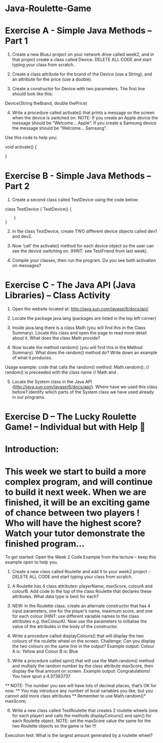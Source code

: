 # Java-Roulette-Game

# Exercise A - Simple Java Methods – Part 1

1.	Create a new BlueJ project on your network drive called week2, and in that project create a class called Device. DELETE ALL CODE and start typing your class from scratch.

2. Create a class attribute for the brand of the Device (use a String), and an attribute for the price (use a double).

3. Create a constructor for Device with two parameters. The first line should look like this:

Device(String theBrand, double thePrice)

4. Write a procedure called activate() that prints a message on the screen when the device is switched on. NOTE: If you create an Apple device the message should be “Welcome… Apple”. If you create a Samsung device the message should be “Welcome… Samsung”.

Use this code to help you:

void activate()
{
	
}
 
# Exercise B - Simple Java Methods – Part 2

1.	Create a second class called TestDevice using the code below:

class TestDevice
{
    		TestDevice()
    		{

		}
	}
	
2.	In the class TestDevice, create TWO different device objects called dev1 and dev2. 

3.	Now ‘call’ the activate() method for each device object so the user can see the device switching on. (HINT: see TestFriend from last week).


4.	Compile your classes, then run the program. Do you see both activation on messages?


# Exercise C - The Java API (Java Libraries) – Class Activity

1. Open the website located at: http://java.sun.com/javase/6/docs/api/

2. Locate the package java.lang (packages are listed in the top left corner)

3. Inside java.lang there is a class Math (you will find this in the Class Summary).  Locate this class and open the page to read more detail about it. What does the class Math provide?

4. Now locate the method random() (you will find this in the Method Summary). What does the random() method do?  Write down an example of what it produces.


Usage example: code that calls the random() method:
Math.random(); // random() is preceeded with the class name 
// Math and .

5. Locate the System class in the Java API (http://java.sun.com/javase/6/docs/api/).  Where have we used this class before?  Identify which parts of the System class we have used already in our programs.
 
# Exercise D – The Lucky Roulette Game! – Individual but with Help  

 

# Introduction:
# This week we start to build a more complex program, and will continue to build it next week. When we are finished, it will be an exciting game of chance between two players !  Who will have the highest score?  Watch your tutor demonstrate the finished program…

To get started: Open the Week 2 Code Example from the lecture – keep this example open to help you. 

1. Create a new class called Roulette and add it to your week2 project - DELETE ALL CODE and start typing your class from scratch.

2. A Roulette has 4 class attributes: playerName, maxScore, colourA and colourB. Add code to the top of the class Roulette that declares these attributes. What data type is best for each?

3. NEW: In the Roulette class, create an alternate constructor that has 4 input parameters, one for the player’s name, maximum score, and one for each colour (HINT: use different variable names to the class attributes e.g. theColourA). Now use the parameters to initialise the value of the attributes in the body of the constructor. 

4. Write a procedure called displayColours() that will display the two colours of the roulette wheel on the screen. Challenge: Can you display the two colours on the same line in the output?
Example output:
Colour A is: Yellow and Colour B is: Blue

5. Write a procedure called spin() that will use the Math.random() method and multiply the random number by the class attribute maxScore, then display the final amount on screen.
Example output:
Congratulations! You have spun a 4.37383737

** NOTE: The number you see will have lots of decimal places, that’s OK for now.
** You may introduce any number of local variables you like, but you cannot add more class attributes 
** Remember to use Math.random()* maxScore;

6. Write a new class called TestRoulette that creates 2 roulette wheels (one for each player) and calls the methods displayColours() and spin() for each Roulette object. NOTE: set the maxScore value the same for the two Roulette objects so the game is fair !!!


Execution test:
What is the largest amount generated by a roulette wheel? 
